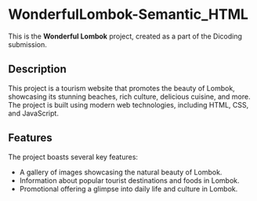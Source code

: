# WonderfulLombok-Semantic_HTML
This is the **Wonderful Lombok** project, created as a part of the Dicoding submission.

## Description
This project is a tourism website that promotes the beauty of Lombok, showcasing its stunning beaches, rich culture, delicious cuisine, and more. The project is built using modern web technologies, including HTML, CSS, and JavaScript.

## Features
The project boasts several key features:
- A gallery of images showcasing the natural beauty of Lombok.
- Information about popular tourist destinations and foods in Lombok.
- Promotional offering a glimpse into daily life and culture in Lombok.
